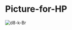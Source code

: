 # Picture-for-HP

![d8-k-Br](https://user-images.githubusercontent.com/44130742/54899472-43160400-4f13-11e9-9f0b-c25bf350d7cf.jpg)
